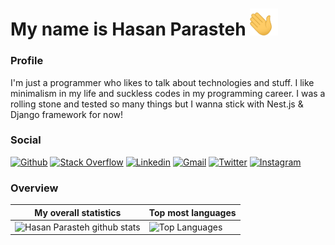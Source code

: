 # My name is Hasan Parasteh <img width="45" src="https://github.com/sudimuk2017/qwaszx/blob/main/waving_hand.gif">

### Profile

I'm just a programmer who likes to talk about technologies and stuff. I like minimalism in my life and suckless codes in my programming career.
I was a rolling stone and tested so many things but I wanna stick with Nest.js & Django framework for now!

### Social
[![Github](https://img.shields.io/badge/GitHub-100000?style=for-the-badge&logo=github&logoColor=white)](https://github.com/hasanparasteh/hasanparasteh/)
[![Stack Overflow](https://img.shields.io/badge/Stack_Overflow-D64A17?style=for-the-badge&logo=stack-overflow&logoColor=white)](https://stackoverflow.com/users/8344575/hasan-parasteh/)
[![Linkedin](https://img.shields.io/badge/LinkedIn-0077B5?style=for-the-badge&logo=linkedin&logoColor=white)](https://www.linkedin.com/in/hasanparasteh/)
[![Gmail](https://img.shields.io/badge/Gmail-D14836?style=for-the-badge&logo=gmail&logoColor=white)](mailto:hasanparasteh@gmail.com)
[![Twitter](https://img.shields.io/badge/Twitter-1DA1F2?style=for-the-badge&logo=twitter&logoColor=white)](https://twitter.com/HasanParasteh/)
[![Instagram](https://img.shields.io/badge/Instagram-E4405F?style=for-the-badge&logo=instagram&logoColor=white)](https://instagram.com/hasanparasteh/)

### Overview
|My overall statistics|Top most languages |
|------------------|-------------|
|![Hasan Parasteh github stats](https://github-readme-stats.vercel.app/api?username=hasanparasteh&show_icons=true&hide_border=true&count_private=true)|![Top Languages](https://github-readme-stats.vercel.app/api/top-langs/?username=hasanparasteh&langs_count=3&count_private=true)|
